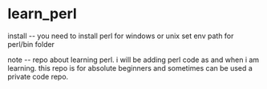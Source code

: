 # learn_perl

install --
you need to install perl for windows or unix
set env path for perl/bin folder


note --
repo about learning perl.
i will be adding perl code as and when i am learning.
this repo is for absolute beginners and sometimes can be used a private code repo.
